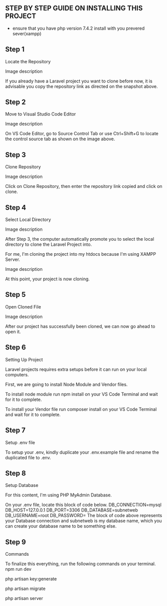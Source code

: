 ## STEP BY STEP GUIDE ON INSTALLING THIS PROJECT
- ensure that you have php version 7.4.2 install with you prevered sever(xampp)

## Step 1
Locate the Repository

Image description

If you already have a Laravel project you want to clone before now, it is advisable you copy the repository link as directed on the snapshot above.

## Step 2
Move to Visual Studio Code Editor

Image description

On VS Code Editor, go to Source Control Tab or use Ctrl+Shift+G to locate the control source tab as shown on the image above.

## Step 3
Clone Repository

Image description

Click on Clone Repository, then enter the repository link copied and click on clone.

## Step 4
Select Local Directory

Image description

After Step 3, the computer automatically promote you to select the local directory to clone the Laravel Project into.

For me, I'm cloning the project into my htdocs because I'm using XAMPP Server.

Image description

At this point, your project is now cloning.

## Step 5
Open Cloned File

Image description

After our project has successfully been cloned, we can now go ahead to open it.

## Step 6
Setting Up Project

Laravel projects requires extra setups before it can run on your local computers.

First, we are going to install Node Module and Vendor files.

To install node module run npm install on your VS Code Terminal and wait for it to complete.

To install your Vendor file run composer install on your VS Code Terminal and wait for it to complete.

## Step 7
Setup .env file

To setup your .env, kindly duplicate your .env.example file and rename the duplicated file to .env.

## Step 8
Setup Database

For this content, I'm using PHP MyAdmin Database.

On your .env file, locate this block of code below.
DB_CONNECTION=mysql
DB_HOST=127.0.0.1
DB_PORT=3306
DB_DATABASE=subnetweb
DB_USERNAME=root
DB_PASSWORD=
The block of code above represents your Database connection and subnetweb is my database name, which you can create your database name to be something else.

## Step 9
Commands

To finalize this everything, run the following commands on your terminal.
npm run dev

php artisan key:generate

php artisan migrate

php artisan server
